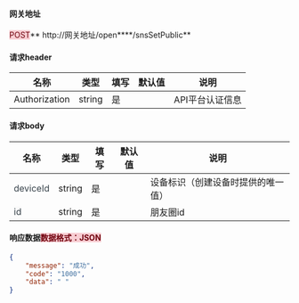 #### 网关地址
<font style="background:#F8CED3;color:#70000D">POST</font>** http://网关地址/open****/snsSetPublic**

#### 请求header
| **名称** | **类型** | **填写** | **默认值** | **说明** |
| --- | --- | --- | --- | --- |
| Authorization | string | 是 |  | API平台认证信息 |


#### 请求body
| **名称** | **类型** | **填写** | **默认值** | **说明** |
| --- | --- | --- | --- | --- |
| <font style="color:#364149;background-color:#FFFFFF;">deviceId</font> | string | 是 |  | 设备标识（创建设备时提供的唯一值） |
| <font style="color:#364149;background-color:#FAFAFA;">id</font> | string | 是 |  | 朋友圈id |


#### 响应数据<font style="background:#F8CED3;color:#70000D">数据格式：JSON</font>
```json
{
    "message": "成功",
    "code": "1000",
    "data": " "
}
```



